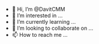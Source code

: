 - 👋 Hi, I’m @DavitCMM
- 👀 I’m interested in ...
- 🌱 I’m currently learning ...
- 💞️ I’m looking to collaborate on ...
- 📫 How to reach me ...

<!---
DavitCMM/DavitCMM is a ✨ special ✨ repository because its `README.md` (this file) appears on your GitHub profile.
You can click the Preview link to take a look at your changes.
--->
